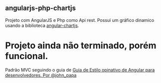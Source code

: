## angularjs-php-chartjs
Projeto com AngularJS e Php como Api rest. Possui um gráfico dinamico usando a biblioteca <a href="http://jtblin.github.io/angular-chart.js/">angular-chartjs</a>.

# Projeto ainda não terminado, porém funcional.
Padrão MVC seguindo o guia de <a href="https://github.com/johnpapa/angular-styleguide/blob/master/a1/i18n/pt-BR.md">Guia de Estilo opinativo de Angular para desenvolvedores. Por @john_papa</a>

